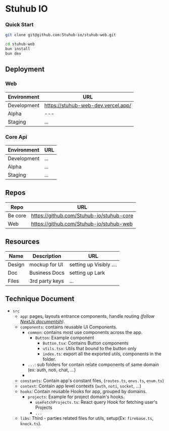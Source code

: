 # Stuhub IO

### Quick Start

```bash
git clone git@github.com:Stuhub-io/stuhub-web.git

cd stuhub-web
bun install
bun dev
```

## Deployment
### Web

| Environment | URL |
| --- | --- |
| Development | https://stuhub-web-dev.vercel.app/
| Alpha | --- |
| Staging | ... 

### Core Api

| Environment | URL |
| --- | --- |
| Development | ... |
| Alpha | ... |
| Staging | ... 

## Repos
| Repo | URL | 
| --- | --- |
| Be core | https://github.com/Stuhub-io/stuhub-core | 
| Web | https://github.com/Stuhub-io/stuhub-web |

## Resources

| Name | Description | URL
| --- | --- | --- |
| Design | mockup for UI | setting up Visibly .... |
| Doc | Business Docs | setting up Lark |
| Files | 3rd party keys | ... |

## Technique Document

- `src`
  - `app`: pages, layouts entrance components, handle routing *(follow [NextJs documentsh](ttps://nextjs.org/docs))*.
  - `components`: contains reusable UI Components.
    - `common`: contains most use components across the app.
      - `Button`: Example component
        - `Button.tsx`: Contains Button components
        - `utils.tsx`: Utils that bound to the button only
        - `index.ts`: export all the exported utils, components in the folder.
    - `...`: sub folders for contain relate components of same domain (ex: auth, noti, chat, ...)
    - 
  - `constants`: Contain app's constant files, (`routes.ts`, `envs.ts`, `enum.ts`)
  - `context`: Contain app level contexts (`auth`, `noti`, `socket`, ...)
  - `hooks`: Contain reusable Hooks for app, grouped by domains.
      - `projects`: Example for project domain's hooks.
        - `useFetchProjects.ts`: React query Hook for fetching user's Projects
        - `...`
  - `libs`: Third - parties related files for utils, setup(Ex: `firebase.ts`, `knock.ts`).